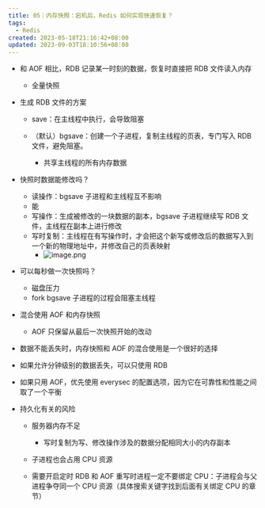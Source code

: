 ```yaml
---
title: 05｜内存快照：宕机后，Redis 如何实现快速恢复？
tags:
  - Redis
created: 2023-05-18T21:16:42+08:00
updated: 2023-09-03T18:10:56+08:00
---
```


- 和 AOF 相比，RDB 记录某一时刻的数据，恢复时直接把 RDB 文件读入内存

  - 全量快照

- 生成 RDB 文件的方案

  - save：在主线程中执行，会导致阻塞
  - （默认）bgsave：创建一个子进程，复制主线程的页表，专门写入 RDB 文件，避免阻塞。

    - 共享主线程的所有内存数据

- 快照时数据能修改吗？

  - 读操作：bgsave 子进程和主线程互不影响
  - 能
  - 写操作：生成被修改的一块数据的副本，bgsave 子进程继续写 RDB 文件，主线程在副本上进行修改
  - 写时复制：主线程在有写操作时，才会把这个新写或修改后的数据写入到一个新的物理地址中，并修改自己的页表映射
    - ![image.png](https://cdn.jsdelivr.net/gh/11ze/static/images/redis-05-1.png)

- 可以每秒做一次快照吗？

  - 磁盘压力
  - fork bgsave 子进程的过程会阻塞主线程

- 混合使用 AOF 和内存快照

  - AOF 只保留从最后一次快照开始的改动

- 数据不能丢失时，内存快照和 AOF 的混合使用是一个很好的选择
- 如果允许分钟级别的数据丢失，可以只使用 RDB
- 如果只用 AOF，优先使用 everysec 的配置选项，因为它在可靠性和性能之间取了一个平衡
- 持久化有关的风险

  - 服务器内存不足
    - 写时复制为写、修改操作涉及的数据分配相同大小的内存副本

  - 子进程也会占用 CPU 资源
  - 需要开启定时 RDB 和 AOF 重写时进程一定不要绑定 CPU：子进程会与父进程争夺同一个 CPU 资源（具体搜索关键字找到后面有关绑定 CPU 的章节）
